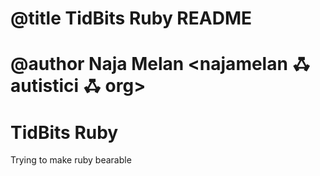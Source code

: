 # @title TidBits Ruby README
# @author Naja Melan <najamelan ꗈ autistici ꗈ org>

# TidBits Ruby

Trying to make ruby bearable
